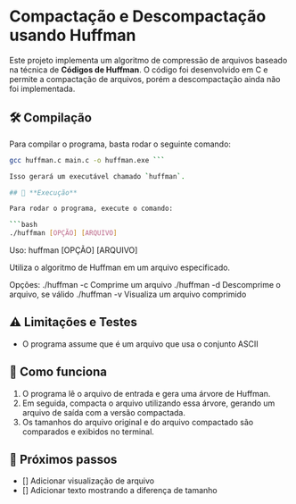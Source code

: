 


# **Compactação e Descompactação usando Huffman**

Este projeto implementa um algoritmo de compressão de arquivos baseado na técnica de **Códigos de Huffman**. O código foi desenvolvido em C e permite a compactação de arquivos, porém a descompactação ainda não foi implementada.

## 🛠 **Compilação**

Para compilar o programa, basta rodar o seguinte comando:

```bash
gcc huffman.c main.c -o huffman.exe ```

Isso gerará um executável chamado `huffman`.

## 🚀 **Execução**

Para rodar o programa, execute o comando:

```bash
./huffman [OPÇÃO] [ARQUIVO]
```


Uso: huffman \[OPÇÃO] \[ARQUIVO]

Utiliza o algoritmo de Huffman em um arquivo especificado.

Opções:
  ./huffman -c    Comprime um arquivo
  ./huffman -d    Descomprime o arquivo, se válido
  ./huffman -v    Visualiza um arquivo comprimido



## ⚠️ **Limitações e Testes**

- O programa assume que é um arquivo que usa o conjunto ASCII

## 🔧 **Como funciona**

1. O programa lê o arquivo de entrada e gera uma árvore de Huffman.
2. Em seguida, compacta o arquivo utilizando essa árvore, gerando um arquivo de saída com a versão compactada.
3. Os tamanhos do arquivo original e do arquivo compactado são comparados e exibidos no terminal.

## 🔄 **Próximos passos**

- [] Adicionar visualização de arquivo
- [] Adicionar texto mostrando a diferença de tamanho

